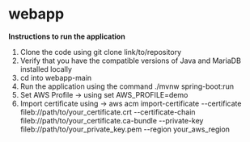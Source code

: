 # webapp

**Instructions to run the application**

1) Clone the code using git clone link/to/repository
2) Verify that you have the compatible versions of Java and MariaDB installed locally
3) cd into webapp-main
4) Run the application using the command ./mvnw spring-boot:run
5) Set AWS Profile -> using set AWS_PROFILE=demo
5) Import certificate using -> aws acm import-certificate --certificate fileb://path/to/your_certificate.crt --certificate-chain fileb://path/to/your_certificate.ca-bundle --private-key fileb://path/to/your_private_key.pem --region your_aws_region